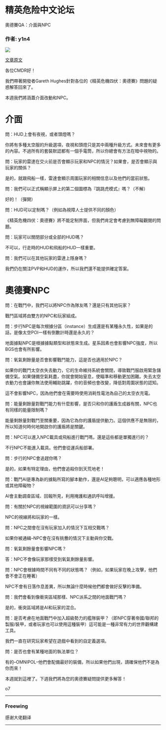 




精英危险中文论坛
=========







 




奧德賽QA：介面與NPC





### 作者: y1n4



![](https://qiniu.elitedanger.cn/assets/files/2021-01-22/1611327758-905736-ed-starport-screen-4-small.jpeg)


[文章原文](https://forums.frontier.co.uk/threads/elite-dangerous-odyssey-q-a-interface-and-npcs.563794/)


各位CMDR好！


我們帶著開發者Gareth Hughes針對各位的《精英危機四伏：奧德賽》問題的疑惑解答回來了。


本週我們將涵蓋介面改動和NPC。


介面
==


問：HUD上會有夜視，或者頭燈嗎？  

你將有多種太空服的升級選項，夜視和頭燈只是其中兩種升級方式。未來會有更多的內容。不過所有的套裝默認都有一個手電筒，所以你總會有方法在暗中視物的。


問：玩家的雷達在交火前是否會顯示玩家和NPC的情況？如果會，是否會顯示與玩家的關係？  

是的，就跟飛船一樣，雷達會顯示周圍玩家的相關信息以及他們的當前狀態。


問：我們可以正式稱顯示屏上的第二個圖標為『跳跳虎模式』嗎？（不解）  

好的！（彈開）


問：HUD可以定制嗎？（例如為視障人士提供不同的顏色）  

《精英危機四伏：奧德賽》將不能定制界面，但我們肯定會考慮到無障礙觀閱的問題。


問：玩家可以關閉部分或全部的HUD嗎？  

不可以，行走時的HUD和飛船的HUD一樣重要。


問：我們可以在其他玩家的雷達上隱身嗎？  

我們仍在關注PVP和HUD的運作，所以我們還不能提供確定答案。


奧德賽NPC
======


問：在戰鬥中，我們可以將NPC作為隊友嗎？還是只有其他玩家？  

戰鬥區域將由雙方的NPC和玩家組成。


問：步行NPC是每次根據分區（instance）生成還是有某種永久性，如果是的話，是像太空POI一樣有倒數計時還是永久的？  

地面據點NPC是根據據點類型和狀態來生成。星系因素也會影響NPC強度，所以BGS也會有所影響。


問：氧氣剩餘量是否會影響戰鬥能力，這是否也適用於NPC？  

如果你的戰鬥太空衣失去動力，它的生命維持系統會關閉，導致戰鬥服啟用緊急儲備空氣。如果儲備空氣耗盡，你就會開始窒息，使瞄準和移動更加困難。失去太空衣動力也會讓你無法使用輔助跳躍，你的音頻也會改變，降低對周圍狀態的認知。  

這不會影響NPC，因為他們會在需要時使用消耗性電池為自己的太空衣充電。


問：能量剩餘量對戰鬥能力有什麼影響，是否只和你的護盾生成器有關，NPC也有同樣的能量限制嗎？  

能量剩餘量對戰鬥至關重要，因為它為你的護盾提供動力。這個供應不是無限的，所以知道何時何地開啟你的護盾將是關鍵。


問：NPC可以進入NPC載具或飛船進行戰鬥嗎，還是這些都是單獨進行的？  

不行NPC不能進入載具。他們會從運兵船部署。


問：步行的NPC會追趕你嗎？  

是的，如果有特定理由，他們會追殺你到天荒地老！


問：戰鬥AI是專為新的據點所寫的腳本動作，還是AI足夠聰明，可以適應各種地形或其他障礙物？  

AI會主動調查區域、回報所見，利用掩護和通訊呼叫增援。


問：有關於NPC的視線範圍的資訊可以分享嗎？  

NPC的視線將和玩家的一樣。


問：NPC之間會在沒有玩家加入的情況下互相交戰嗎？  

如果你被通緝–NPC會在沒有挑釁的情況下主動與你交戰。


問：氧氣剩餘量會影響NPC嗎？  

答：NPC不會像玩家那樣受到氧氣剩餘量影響。


問：NPC會根據時間不同有不同的狀態嗎？（例如，如果玩家在晚上攻擊，他們會不會正在睡著）  

NPC不會有日落作息差異，所以無論什麼時候他們都會做好反擊的準備。


問：我們會看到像衝突區域那樣、NPC派系之間的地面戰鬥嗎？  

是的，衝突區域將是AI和玩家的混合。


問：是否考慮在地面戰鬥中加入超級勢力的艦隊裝甲？（即NPC穿著帝國/聯邦的製服/裝甲，或者玩家也可以使用這種裝甲）這可能是一種非常有力的世界觀構建工具。  

我們一直在研究玩家希望在遊戲中看到的自定義選項。


問：是否也會有某種地面的執法單位？  

有的–OMNIPOL–他們會配備最好的裝備，所以如果他們出現，請確保他們不是為你而來！


本週就到這裡了。下週我們將為您的奧德賽疑問提供更多解答！


o7






---



### Freewing



感谢大佬翻译






---










